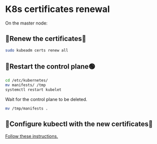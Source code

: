# K8s certificates renewal

On the master node:

## 🔄Renew the certificates🔄

```bash
sudo kubeadm certs renew all
```

## 🔴Restart the control plane🟢

```bash
cd /etc/kubernetes/
mv manifests/ /tmp
systemctl restart kubelet
```

Wait for the control plane to be deleted.

```bash
mv /tmp/manifests .
```

## 📜Configure kubectl with the new certificates📜

[Follow these instructions.](./K8s_commands.md#configure-kubectl)
